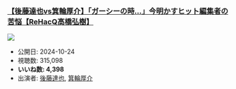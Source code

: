 ### [【後藤達也vs箕輪厚介】「ガーシーの時…」今明かすヒット編集者の苦悩【ReHacQ高橋弘樹】](https://www.youtube.com/watch?v=C7xJDsCw9og)
[![](https://img.youtube.com/vi/C7xJDsCw9og/sddefault.jpg)](https://www.youtube.com/watch?v=C7xJDsCw9og)
-   公開日: 2024-10-24
-   視聴数: 315,098
-   **いいね数: 4,398**
-   出演者: [後藤達也](/rehacq_fan/people/後藤達也 "wikilink"), [箕輪厚介](/rehacq_fan/people/箕輪厚介 "wikilink")
